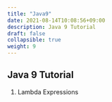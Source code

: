 ```yaml
---
title: "Java9"
date: 2021-08-14T10:08:56+09:00
description: Java 9 Tutorial
draft: false
collapsible: true
weight: 9
---
```



## Java 9 Tutorial

1. Lambda Expressions